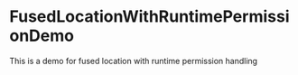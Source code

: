 # FusedLocationWithRuntimePermissionDemo
This is a demo for fused location with runtime permission handling
